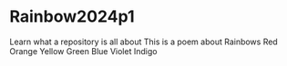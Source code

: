 # Rainbow2024p1
Learn what a repository is all about
This is a poem about Rainbows
Red
Orange
Yellow
Green
Blue
Violet
Indigo

